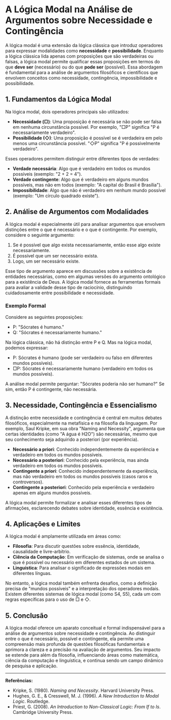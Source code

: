 # A Lógica Modal na Análise de Argumentos sobre Necessidade e Contingência

A lógica modal é uma extensão da lógica clássica que introduz operadores para expressar modalidades como **necessidade** e **possibilidade**. Enquanto a lógica clássica lida apenas com proposições que são verdadeiras ou falsas, a lógica modal permite qualificar essas proposições em termos do que **deve ser** (necessário) ou do que **pode ser** (possível). Essa abordagem é fundamental para a análise de argumentos filosóficos e científicos que envolvem conceitos como necessidade, contingência, impossibilidade e possibilidade.

## 1. Fundamentos da Lógica Modal

Na lógica modal, dois operadores principais são utilizados:

- **Necessidade (□)**: Uma proposição é necessária se não pode ser falsa em nenhuma circunstância possível. Por exemplo, "□P" significa "P é necessariamente verdadeiro".
- **Possibilidade (◇)**: Uma proposição é possível se é verdadeira em pelo menos uma circunstância possível. "◇P" significa "P é possivelmente verdadeiro".

Esses operadores permitem distinguir entre diferentes tipos de verdades:

- **Verdade necessária**: Algo que é verdadeiro em todos os mundos possíveis (exemplo: "2 + 2 = 4").
- **Verdade contingente**: Algo que é verdadeiro em alguns mundos possíveis, mas não em todos (exemplo: "A capital do Brasil é Brasília").
- **Impossibilidade**: Algo que não é verdadeiro em nenhum mundo possível (exemplo: "Um círculo quadrado existe").

## 2. Análise de Argumentos com Modalidades

A lógica modal é especialmente útil para analisar argumentos que envolvem distinções entre o que é necessário e o que é contingente. Por exemplo, considere o seguinte argumento:

1. Se é possível que algo exista necessariamente, então esse algo existe necessariamente.
2. É possível que um ser necessário exista.
3. Logo, um ser necessário existe.

Esse tipo de argumento aparece em discussões sobre a existência de entidades necessárias, como em algumas versões do argumento ontológico para a existência de Deus. A lógica modal fornece as ferramentas formais para avaliar a validade desse tipo de raciocínio, distinguindo cuidadosamente entre possibilidade e necessidade.

### Exemplo Formal

Considere as seguintes proposições:

- P: "Sócrates é humano."
- Q: "Sócrates é necessariamente humano."

Na lógica clássica, não há distinção entre P e Q. Mas na lógica modal, podemos expressar:

- P: Sócrates é humano (pode ser verdadeiro ou falso em diferentes mundos possíveis).
- □P: Sócrates é necessariamente humano (verdadeiro em todos os mundos possíveis).

A análise modal permite perguntar: "Sócrates poderia não ser humano?" Se sim, então P é contingente, não necessária.

## 3. Necessidade, Contingência e Essencialismo

A distinção entre necessidade e contingência é central em muitos debates filosóficos, especialmente na metafísica e na filosofia da linguagem. Por exemplo, Saul Kripke, em sua obra "Naming and Necessity", argumenta que certas identidades (como "A água é H2O") são necessárias, mesmo que seu conhecimento seja adquirido a posteriori (por experiência).

- **Necessário a priori**: Conhecido independentemente da experiência e verdadeiro em todos os mundos possíveis.
- **Necessário a posteriori**: Conhecido pela experiência, mas ainda verdadeiro em todos os mundos possíveis.
- **Contingente a priori**: Conhecido independentemente da experiência, mas não verdadeiro em todos os mundos possíveis (casos raros e controversos).
- **Contingente a posteriori**: Conhecido pela experiência e verdadeiro apenas em alguns mundos possíveis.

A lógica modal permite formalizar e analisar esses diferentes tipos de afirmações, esclarecendo debates sobre identidade, essência e existência.

## 4. Aplicações e Limites

A lógica modal é amplamente utilizada em áreas como:

- **Filosofia**: Para discutir questões sobre essência, identidade, causalidade e livre-arbítrio.
- **Ciência da Computação**: Em verificação de sistemas, onde se analisa o que é possível ou necessário em diferentes estados de um sistema.
- **Linguística**: Para analisar o significado de expressões modais em diferentes línguas.

No entanto, a lógica modal também enfrenta desafios, como a definição precisa de "mundos possíveis" e a interpretação dos operadores modais. Existem diferentes sistemas de lógica modal (como S4, S5), cada um com regras específicas para o uso de □ e ◇.

## 5. Conclusão

A lógica modal oferece um aparato conceitual e formal indispensável para a análise de argumentos sobre necessidade e contingência. Ao distinguir entre o que é necessário, possível e contingente, ela permite uma compreensão mais profunda de questões filosóficas fundamentais e aprimora a clareza e a precisão na avaliação de argumentos. Seu impacto se estende para além da filosofia, influenciando áreas como matemática, ciência da computação e linguística, e continua sendo um campo dinâmico de pesquisa e aplicação.

---

**Referências:**

- Kripke, S. (1980). *Naming and Necessity*. Harvard University Press.
- Hughes, G. E., & Cresswell, M. J. (1996). *A New Introduction to Modal Logic*. Routledge.
- Priest, G. (2008). *An Introduction to Non-Classical Logic: From If to Is*. Cambridge University Press.
